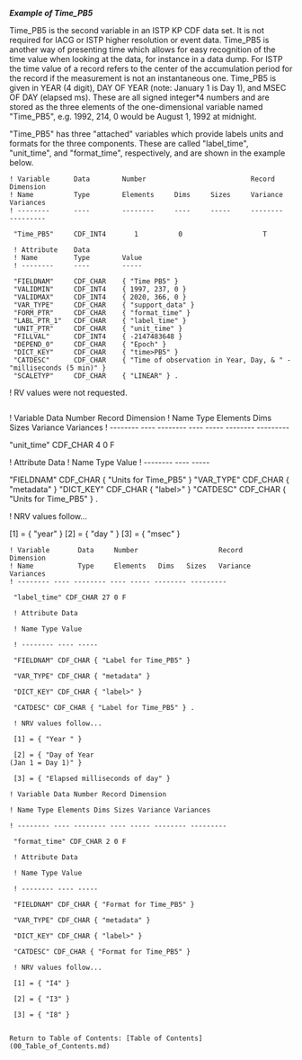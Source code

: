 ***Example of Time\_PB5***

Time_PB5 is the second variable in an ISTP KP CDF data set. It is not required for IACG or ISTP higher resolution or event data. Time_PB5 is another way of presenting time which allows for easy recognition of the time value when looking at the data, for instance in a data dump. For ISTP the time value of a record refers to the center of the accumulation period for the record if the measurement is not an instantaneous one.
Time_PB5 is given in YEAR (4 digit), DAY OF YEAR (note: January 1 is Day 1), and MSEC OF DAY (elapsed ms). These are all signed integer*4 numbers and are stored as the three elements of the one-dimensional variable named "Time\_PB5", e.g. 1992, 214, 0 would be August 1, 1992 at midnight.

"Time\_PB5" has three "attached" variables which provide labels units and formats for the three components. These are called "label\_time", "unit\_time", and "format\_time", respectively, and are shown in the example below.

```
! Variable      Data        Number                          Record        Dimension
! Name          Type        Elements     Dims     Sizes     Variance      Variances
! --------      ----        --------     ----     -----     --------      ---------

 "Time_PB5"     CDF_INT4       1          0                    T

 ! Attribute    Data
 ! Name         Type        Value
 ! --------     ----        -----

 "FIELDNAM"     CDF_CHAR    { "Time PB5" }
 "VALIDMIN"     CDF_INT4    { 1997, 237, 0 }
 "VALIDMAX"     CDF_INT4    { 2020, 366, 0 }
 "VAR_TYPE"     CDF_CHAR    { "support_data" }
 "FORM_PTR"     CDF_CHAR    { "format_time" }
 "LABL_PTR_1"   CDF_CHAR    { "label_time" }
 "UNIT_PTR"     CDF_CHAR    { "unit_time" } 
 "FILLVAL"      CDF_INT4    { -2147483648 }
 "DEPEND_0"     CDF_CHAR    { "Epoch" }
 "DICT_KEY"     CDF_CHAR    { "time>PB5" }
 "CATDESC"      CDF_CHAR    { "Time of observation in Year, Day, & " -  "milliseconds (5 min)" }
 "SCALETYP"     CDF_CHAR    { "LINEAR" } .
```
 ! RV values were not requested.

```
```
! Variable        Data      Number                        Record          Dimension
! Name            Type      Elements    Dims    Sizes     Variance        Variances
! --------        ----      --------    ----    -----     --------        ---------

 "unit_time"      CDF_CHAR      4         0                 F

 ! Attribute          Data
 ! Name               Type          Value
 ! --------           ----          -----

 "FIELDNAM"           CDF_CHAR      { "Units for Time_PB5" }
 "VAR_TYPE"           CDF_CHAR      { "metadata" }
 "DICT_KEY"           CDF_CHAR      { "label>" }
 "CATDESC"            CDF_CHAR      { "Units for Time_PB5" } .

 ! NRV values follow...

 [1] = { "year" }
 [2] = { "day " }
 [3] = { "msec" }

```
! Variable       Data     Number                    Record      Dimension
! Name           Type     Elements   Dims   Sizes   Variance    Variances
! -------- ---- -------- ---- ----- -------- ---------

 "label_time" CDF_CHAR 27 0 F

 ! Attribute Data

 ! Name Type Value

 ! -------- ---- -----

 "FIELDNAM" CDF_CHAR { "Label for Time_PB5" }

 "VAR_TYPE" CDF_CHAR { "metadata" }

 "DICT_KEY" CDF_CHAR { "label>" }

 "CATDESC" CDF_CHAR { "Label for Time_PB5" } .

 ! NRV values follow...

 [1] = { "Year " }

 [2] = { "Day of Year
(Jan 1 = Day 1)" }

 [3] = { "Elapsed milliseconds of day" }

! Variable Data Number Record Dimension

! Name Type Elements Dims Sizes Variance Variances

! -------- ---- -------- ---- ----- -------- ---------

 "format_time" CDF_CHAR 2 0 F

 ! Attribute Data

 ! Name Type Value

 ! -------- ---- -----

 "FIELDNAM" CDF_CHAR { "Format for Time_PB5" }

 "VAR_TYPE" CDF_CHAR { "metadata" }

 "DICT_KEY" CDF_CHAR { "label>" }

 "CATDESC" CDF_CHAR { "Format for Time_PB5" } 

 ! NRV values follow...

 [1] = { "I4" }

 [2] = { "I3" }

 [3] = { "I8" }


Return to Table of Contents: [Table of Contents](00_Table_of_Contents.md)
